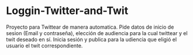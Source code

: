 # Loggin-Twitter-and-Twit
Proyecto para Twittear de manera automatica.
Pide datos de inicio de sesion (Email y contraseña), elección de audiencia para la cual twittear y el twit deseado en sí.
Inicia sesión y publica para la udiencia que eligió el usuario el twit correspondiente.
